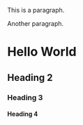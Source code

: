 This is a paragraph. 


Another paragraph.

# Hello World

## Heading 2

### Heading 3

#### Heading 4